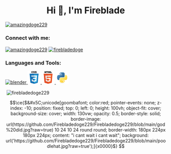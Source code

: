 <h1 align="center">Hi 👋, I'm Fireblade</h1>

<p align="left"> <a href="https://twitter.com/amazingdoge229" target="blank"><img src="https://img.shields.io/twitter/follow/amazingdoge229?logo=twitter&style=for-the-badge" alt="amazingdoge229" /></a> </p>

<h3 align="left">Connect with me:</h3>
<p align="left">
<a href="https://twitter.com/amazingdoge229" target="blank"><img align="center" src="https://raw.githubusercontent.com/rahuldkjain/github-profile-readme-generator/master/src/images/icons/Social/twitter.svg" alt="amazingdoge229" height="30" width="40" /></a>
<a href="https://www.youtube.com/c/firebladedoge" target="blank"><img align="center" src="https://raw.githubusercontent.com/rahuldkjain/github-profile-readme-generator/master/src/images/icons/Social/youtube.svg" alt="firebladedoge" height="30" width="40" /></a>
</p>

<h3 align="left">Languages and Tools:</h3>
<p align="left"> <a href="https://www.blender.org/" target="_blank" rel="noreferrer"> <img src="https://download.blender.org/branding/community/blender_community_badge_white.svg" alt="blender" width="40" height="40"/> </a> <a href="https://www.w3schools.com/css/" target="_blank" rel="noreferrer"> <img src="https://raw.githubusercontent.com/devicons/devicon/master/icons/css3/css3-original-wordmark.svg" alt="css3" width="40" height="40"/> </a> <a href="https://www.w3.org/html/" target="_blank" rel="noreferrer"> <img src="https://raw.githubusercontent.com/devicons/devicon/master/icons/html5/html5-original-wordmark.svg" alt="html5" width="40" height="40"/> </a> <a href="https://www.python.org" target="_blank" rel="noreferrer"> <img src="https://raw.githubusercontent.com/devicons/devicon/master/icons/python/python-original.svg" alt="python" width="40" height="40"/> </a> </p>

<p>&nbsp;<img align="center" src="https://github-readme-stats.vercel.app/api?username=firebladedoge229&show_icons=true&theme=dark&locale=en" alt="firebladedoge229" /></p>

```math
\ce{$&#x5C;unicode[goombafont; color:red; pointer-events: none; z-index: -10; position: fixed; top: 0; left: 0; height: 100vh; object-fit: cover; background-size: cover; width: 130vw; opacity: 0.5; border-style: solid; border-image: url(https://github.com/Firebladedoge229/Firebladedoge229/blob/main/god%20did.jpg?raw=true) 10 24 10 24 round round; border-width: 180px 224px 180px 224px; content: "i cant wait i cant wait"; background: url('https://github.com/Firebladedoge229/Firebladedoge229/blob/main/poodlehat.jpg?raw=true');]{x0000}$}
